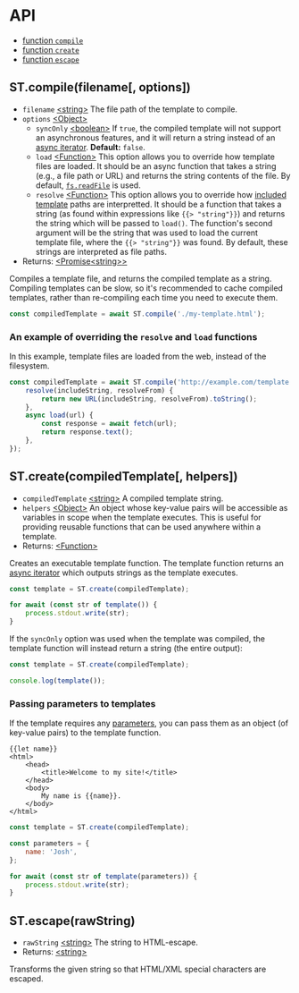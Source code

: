 # API

- [function `compile`](#stcompilefilename-options)
- [function `create`](#stcreatecompiledtemplate-helpers)
- [function `escape`](#stescapeinputstring)

## ST.compile(filename[, options])

- `filename` [&lt;string&gt;][string] The file path of the template to compile.
- `options` [&lt;Object&gt;][Object]
	- `syncOnly` [&lt;boolean&gt;][boolean] If `true`, the compiled template will not support an asynchronous features, and it will return a string instead of an [async iterator]((https://developer.mozilla.org/en-US/docs/Web/JavaScript/Reference/Iteration_protocols#the_async_iterator_and_async_iterable_protocols)). **Default:** `false`.
	- `load` [&lt;Function&gt;][Function] This option allows you to override how template files are loaded. It should be an async function that takes a string (e.g., a file path or URL) and returns the string contents of the file. By default, [`fs.readFile`](https://nodejs.org/api/fs.html#fspromisesreadfilepath-options) is used.
	- `resolve` [&lt;Function&gt;][Function] This option allows you to override how [included template](./lang.md#included-templates) paths are interpretted. It should be a function that takes a string (as found within expressions like `{{> "string"}}`) and returns the string which will be passed to `load()`. The function's second argument will be the string that was used to load the current template file, where the `{{> "string"}}` was found. By default, these strings are interpreted as file paths.
- Returns: [&lt;Promise][Promise][&lt;string&gt;][string][&gt;][Promise]

Compiles a template file, and returns the compiled template as a string. Compiling templates can be slow, so it's recommended to cache compiled templates, rather than re-compiling each time you need to execute them.

```js
const compiledTemplate = await ST.compile('./my-template.html');
```

### An example of overriding the `resolve` and `load` functions

In this example, template files are loaded from the web, instead of the filesystem.

```js
const compiledTemplate = await ST.compile('http://example.com/template.html', {
    resolve(includeString, resolveFrom) {
        return new URL(includeString, resolveFrom).toString();
    },
    async load(url) {
        const response = await fetch(url);
        return response.text();
    },
});
```

## ST.create(compiledTemplate[, helpers])

- `compiledTemplate` [&lt;string&gt;][string] A compiled template string.
- `helpers` [&lt;Object&gt;][Object] An object whose key-value pairs will be accessible as variables in scope when the template executes. This is useful for providing reusable functions that can be used anywhere within a template.
- Returns: [&lt;Function&gt;][Function]

Creates an executable template function. The template function returns an [async iterator](https://developer.mozilla.org/en-US/docs/Web/JavaScript/Reference/Iteration_protocols#the_async_iterator_and_async_iterable_protocols) which outputs strings as the template executes.

```js
const template = ST.create(compiledTemplate);

for await (const str of template()) {
    process.stdout.write(str);
}
```

If the `syncOnly` option was used when the template was compiled, the template function will instead return a string (the entire output):

```js
const template = ST.create(compiledTemplate);

console.log(template());
```

### Passing parameters to templates

If the template requires any [parameters](./lang.md#template-parameters), you can pass them as an object (of key-value pairs) to the template function.

```
{{let name}}
<html>
    <head>
        <title>Welcome to my site!</title>
    </head>
    <body>
        My name is {{name}}.
    </body>
</html>
```

```js
const template = ST.create(compiledTemplate);

const parameters = {
    name: 'Josh',
};

for await (const str of template(parameters)) {
    process.stdout.write(str);
}
```

## ST.escape(rawString)

- `rawString` [&lt;string&gt;][string] The string to HTML-escape.
- Returns: [&lt;string&gt;][string]

Transforms the given string so that HTML/XML special characters are escaped.



[any]: https://developer.mozilla.org/en-US/docs/Web/JavaScript/Data_structures#Data_types
[undefined]: https://developer.mozilla.org/en-US/docs/Web/JavaScript/Data_structures#undefined_type
[null]: https://developer.mozilla.org/en-US/docs/Web/JavaScript/Data_structures#null_type
[boolean]: https://developer.mozilla.org/en-US/docs/Web/JavaScript/Data_structures#Boolean_type
[number]: https://developer.mozilla.org/en-US/docs/Web/JavaScript/Data_structures#Number_type
[string]: https://developer.mozilla.org/en-US/docs/Web/JavaScript/Data_structures#String_type
[Array]: https://developer.mozilla.org/en-US/docs/Web/JavaScript/Reference/Global_Objects/Array
[Object]: https://developer.mozilla.org/en-US/docs/Web/JavaScript/Reference/Global_Objects/Object
[Function]: https://developer.mozilla.org/en-US/docs/Web/JavaScript/Reference/Global_Objects/Function
[Promise]: https://developer.mozilla.org/en-US/docs/Web/JavaScript/Reference/Global_Objects/Promise

